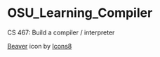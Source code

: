 # OSU_Learning_Compiler
CS 467:  Build a compiler / interpreter

<a target="_blank" href="https://icons8.com/icon/73aABFv7KJOX/beaver">Beaver</a> icon by <a target="_blank" href="https://icons8.com">Icons8</a>
